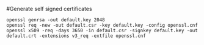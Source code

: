 #Generate self signed certificates

    openssl genrsa -out default.key 2048
    openssl req -new -out default.csr -key default.key -config openssl.cnf
    openssl x509 -req -days 3650 -in default.csr -signkey default.key -out default.crt -extensions v3_req -extfile openssl.cnf
